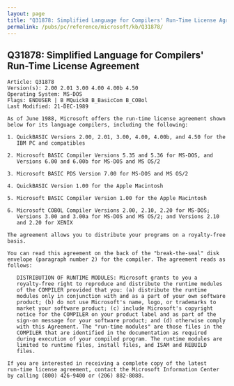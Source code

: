 ```yaml
---
layout: page
title: "Q31878: Simplified Language for Compilers' Run-Time License Agreement"
permalink: /pubs/pc/reference/microsoft/kb/Q31878/
---
```


## Q31878: Simplified Language for Compilers' Run-Time License Agreement

	Article: Q31878
	Version(s): 2.00 2.01 3.00 4.00 4.00b 4.50
	Operating System: MS-DOS
	Flags: ENDUSER | B_MQuickB B_BasicCom B_COBol
	Last Modified: 21-DEC-1989
	
	As of June 1988, Microsoft offers the run-time license agreement shown
	below for its language compilers, including the following:
	
	1. QuickBASIC Versions 2.00, 2.01, 3.00, 4.00, 4.00b, and 4.50 for the
	   IBM PC and compatibles
	
	2. Microsoft BASIC Compiler Versions 5.35 and 5.36 for MS-DOS, and
	   Versions 6.00 and 6.00b for MS-DOS and MS OS/2
	
	3. Microsoft BASIC PDS Version 7.00 for MS-DOS and MS OS/2
	
	4. QuickBASIC Version 1.00 for the Apple Macintosh
	
	5. Microsoft BASIC Compiler Version 1.00 for the Apple Macintosh
	
	6. Microsoft COBOL Compiler Versions 2.00, 2.10, 2.20 for MS-DOS;
	   Versions 3.00 and 3.00a for MS-DOS and MS OS/2; and Versions 2.10
	   and 2.20 for XENIX
	
	The agreement allows you to distribute your programs on a royalty-free
	basis.
	
	You can read this agreement on the back of the "break-the-seal" disk
	envelope (paragraph number 2) for the compiler. The agreement reads as
	follows:
	
	   DISTRIBUTION OF RUNTIME MODULES: Microsoft grants to you a
	   royalty-free right to reproduce and distribute the runtime modules
	   of the COMPILER provided that you: (a) distribute the runtime
	   modules only in conjunction with and as a part of your own software
	   product; (b) do not use Microsoft's name, logo, or trademarks to
	   market your software product; (c) include Microsoft's copyright
	   notice for the COMPILER on your product label and as part of the
	   sign-on message for your software product; and (d) otherwise comply
	   with this Agreement. The "run-time modules" are those files in the
	   COMPILER that are identified in the documentation as required
	   during execution of your compiled program. The runtime modules are
	   limited to runtime files, install files, and ISAM and REBUILD
	   files.
	
	If you are interested in receiving a complete copy of the latest
	run-time license agreement, contact the Microsoft Information Center
	by calling (800) 426-9400 or (206) 882-8088.
